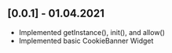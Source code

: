 ## [0.0.1] - 01.04.2021

* Implemented getInstance(), init(), and allow()
* Implemented basic CookieBanner Widget
